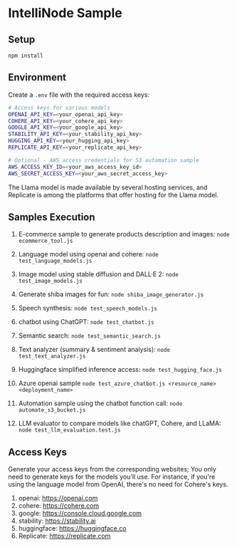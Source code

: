 # IntelliNode Sample

## Setup
```
npm install
```

## Environment
Create a `.env` file with the required access keys:

```sh
# Access keys for various models
OPENAI_API_KEY=<your_openai_api_key>
COHERE_API_KEY=<your_cohere_api_key>
GOOGLE_API_KEY=<your_google_api_key>
STABILITY_API_KEY=<your_stability_api_key>
HUGGING_API_KEY=<your_hugging_api_key>
REPLICATE_API_KEY=<your_replicate_api_key>

# Optional - AWS access credentials for S3 automation sample
AWS_ACCESS_KEY_ID=<your_aws_access_key_id>
AWS_SECRET_ACCESS_KEY=<your_aws_secret_access_key>
```
The Llama model is made available by several hosting services, and Replicate is among the platforms that offer hosting for the Llama model.

## Samples Execution

1. E-commerce sample to generate products description and images:
`node ecommerce_tool.js`

2. Language model using openai and cohere:
`node test_language_models.js`

3. Image model using stable diffusion and DALL·E 2:
`node test_image_models.js`

4. Generate shiba images for fun:
`node shiba_image_generator.js`

5. Speech synthesis:
`node test_speech_models.js`

6. chatbot using ChatGPT:
`node test_chatbot.js`

7. Semantic search:
`node test_semantic_search.js`

8. Text analyzer (summary & sentiment analysis):
`node test_text_analyzer.js`

9. Huggingface simplified inference access:
`node test_hugging_face.js`

10. Azure openai sample
`node test_azure_chatbot.js <resource_name> <deployment_name>`

11. Automation sample using the chatbot function call:
`node automate_s3_bucket.js`

12. LLM evaluator to compare models like chatGPT, Cohere, and LLaMA:
`node test_llm_evaluation.test.js`


## Access Keys
Generate your access keys from the corresponding websites; You only need to generate keys for the models you'll use. 
For instance, if you're using the language model from OpenAI, there's no need for Cohere's keys.

1. openai: https://openai.com
2. cohere: https://cohere.com
3. google: https://console.cloud.google.com
4. stability: https://stability.ai
5. huggingface: https://huggingface.co
6. Replicate: https://replicate.com

